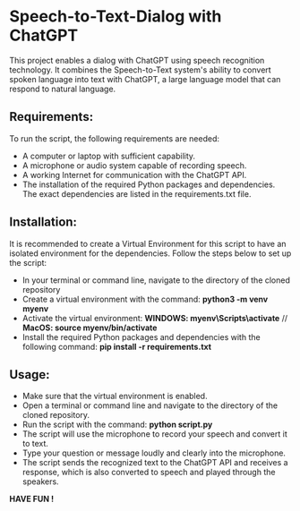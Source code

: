 # Speech-to-Text-Dialog with ChatGPT
This project enables a dialog with ChatGPT using speech recognition technology. It combines the Speech-to-Text system's ability to convert spoken language into text with ChatGPT, a large language model that can respond to natural language.

## Requirements:
To run the script, the following requirements are needed:

- A computer or laptop with sufficient capability.
- A microphone or audio system capable of recording speech.
- A working Internet for communication with the ChatGPT API.
- The installation of the required Python packages and dependencies. The exact dependencies are listed in the requirements.txt file.

## Installation:
It is recommended to create a Virtual Environment for this script to have an isolated environment for the dependencies. Follow the steps below to set up the script:

- In your terminal or command line, navigate to the directory of the cloned repository
- Create a virtual environment with the command: **python3 -m venv myenv**
- Activate the virtual environment: **WINDOWS: myenv\Scripts\activate** // **MacOS: source myenv/bin/activate**
- Install the required Python packages and dependencies with the following command: **pip install -r requirements.txt**

## Usage: 
- Make sure that the virtual environment is enabled.
- Open a terminal or command line and navigate to the directory of the cloned repository.
- Run the script with the command: **python script.py**
- The script will use the microphone to record your speech and convert it to text.
- Type your question or message loudly and clearly into the microphone.
- The script sends the recognized text to the ChatGPT API and receives a response, which is also converted to speech and played through the speakers.

**HAVE FUN !**
